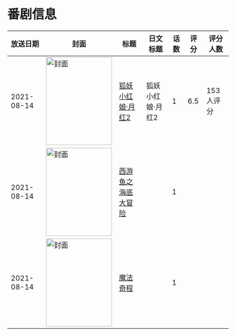 # 番剧信息

|放送日期|封面|标题|日文标题|话数|评分|评分人数|
|---|---|---|---|---|---|---|
|2021-08-14|<img src="https://lain.bgm.tv/pic/cover/c/3f/14/331099_Gv0zj.jpg" alt="封面" style="width:150px;height:200px;object-fit:cover;">|[狐妖小红娘·月红2](https://bangumi.tv/subject/331099)|狐妖小红娘·月红2|1|6.5|153人评分|
|2021-08-14|<img src="https://lain.bgm.tv/pic/cover/c/53/7f/510545_6IYlK.jpg" alt="封面" style="width:150px;height:200px;object-fit:cover;">|[西游鱼之海底大冒险](https://bangumi.tv/subject/510545)||1|||
|2021-08-14|<img src="https://lain.bgm.tv/pic/cover/c/85/19/510553_sBBs6.jpg" alt="封面" style="width:150px;height:200px;object-fit:cover;">|[魔法奇程](https://bangumi.tv/subject/510553)||1|||
